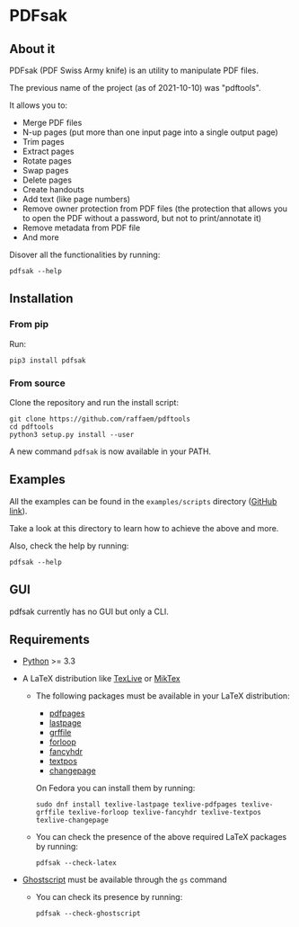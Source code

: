# PDFsak

## About it
PDFsak (PDF Swiss Army knife) is an utility to manipulate PDF files.

The previous name of the project (as of 2021-10-10) was "pdftools".

It allows you to:

* Merge PDF files
* N-up pages (put more than one input page into a single output page)
* Trim pages
* Extract pages
* Rotate pages
* Swap pages
* Delete pages
* Create handouts
* Add text (like page numbers)
* Remove owner protection from PDF files (the protection that allows you to open the PDF without a password, but not to print/annotate it)
* Remove metadata from PDF file
* And more

Disover all the functionalities by running:

	pdfsak --help

## Installation

### From pip

Run:

```
pip3 install pdfsak
```

### From source

Clone the repository and run the install script:

```
git clone https://github.com/raffaem/pdftools
cd pdftools
python3 setup.py install --user
```

A new command `pdfsak` is now available in your PATH.

## Examples

All the examples can be found in the `examples/scripts` directory ([GitHub link](https://github.com/raffaem/pdftools/tree/master/examples/scripts)).

Take a look at this directory to learn how to achieve the above and more.

Also, check the help by running:

    pdfsak --help

## GUI

pdfsak currently has no GUI but only a CLI.

## Requirements

* [Python](https://www.python.org/) >= 3.3
* A LaTeX distribution like [TexLive](https://www.tug.org/texlive/) or [MikTex](http://miktex.org/)
    * The following packages must be available in your LaTeX distribution:
        * [pdfpages](https://www.ctan.org/pkg/pdfpages)
        * [lastpage](https://www.ctan.org/pkg/lastpage)
        * [grffile](https://www.ctan.org/pkg/grffile)
        * [forloop](https://www.ctan.org/pkg/forloop)
        * [fancyhdr](https://www.ctan.org/pkg/fancyhdr)
        * [textpos](https://www.ctan.org/pkg/textpos)
        * [changepage](https://www.ctan.org/pkg/changepage)

        On Fedora you can install them by running:

        `sudo dnf install texlive-lastpage texlive-pdfpages texlive-grffile texlive-forloop texlive-fancyhdr texlive-textpos texlive-changepage`

    * You can check the presence of the above required LaTeX packages by running:

        `pdfsak --check-latex`

* [Ghostscript](https://www.ghostscript.com/) must be available through the `gs` command
    * You can check its presence by running:

        `pdfsak --check-ghostscript`
